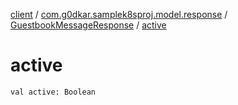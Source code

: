 [client](../../index.md) / [com.g0dkar.samplek8sproj.model.response](../index.md) / [GuestbookMessageResponse](index.md) / [active](./active.md)

# active

`val active: Boolean`